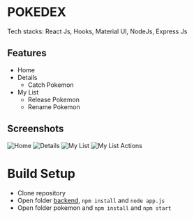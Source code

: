 # POKEDEX

Tech stacks: React Js, Hooks, Material UI, NodeJs, Express Js


## Features
* Home
* Details
    * Catch Pokemon
* My List
    * Release Pokemon
    * Rename Pokemon

## Screenshots
![Home](https://res.cloudinary.com/smilj4npj4nic/image/upload/v1637524811/pokemon-home_vv1qms.png)
![Details](https://res.cloudinary.com/smilj4npj4nic/image/upload/v1637524826/screencapture-localhost-3000-details-blaziken-2021-11-22-02_49_16_f6xvqa.png)
![My List](https://res.cloudinary.com/smilj4npj4nic/image/upload/v1637524825/screencapture-localhost-3000-mylist-2021-11-22-02_50_21_taowzd.png)
![My List Actions](https://res.cloudinary.com/smilj4npj4nic/image/upload/v1637524877/screencapture-localhost-3000-mylist-2021-11-22-03_00_54_di25kh.png)

# Build Setup
* Clone repository
* Open folder [backend](https://github.com/HafidzN/BE-Pokedex),  `npm install` and `node app.js`
* Open folder pokemon and `npm install` and `npm start`